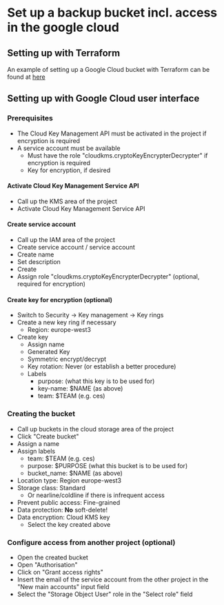 # Set up a backup bucket incl. access in the google cloud

## Setting up with Terraform

An example of setting up a Google Cloud bucket with Terraform can be found at
[here](https://github.com/cloudogu/k8s-ecosystem/blob/develop/terraform/examples/ces_google_gke/google_bucket/README.md)


## Setting up with Google Cloud user interface

### Prerequisites
- The Cloud Key Management API must be activated in the project if encryption is required
- A service account must be available
  - Must have the role "cloudkms.cryptoKeyEncrypterDecrypter" if encryption is required
  - Key for encryption, if desired

#### Activate Cloud Key Management Service API
- Call up the KMS area of the project
- Activate Cloud Key Management Service API

#### Create service account
- Call up the IAM area of the project
- Create service account / service account
- Create name
- Set description
- Create
- Assign role "cloudkms.cryptoKeyEncrypterDecrypter" (optional, required for encryption)

#### Create key for encryption (optional)
- Switch to Security -> Key management -> Key rings
- Create a new key ring if necessary
  - Region: europe-west3
- Create key
  - Assign name
  - Generated Key
  - Symmetric encrypt/decrypt
  - Key rotation: Never (or establish a better procedure)
  - Labels
    - purpose: (what this key is to be used for)
    - key-name: $NAME (as above)
    - team: $TEAM (e.g. ces)


### Creating the bucket
- Call up buckets in the cloud storage area of the project
- Click "Create bucket"
- Assign a name
- Assign labels
  - team: $TEAM (e.g. ces)
  - purpose: $PURPOSE (what this bucket is to be used for)
  - bucket_name: $NAME (as above)
- Location type: Region europe-west3
- Storage class: Standard
  - Or nearline/coldline if there is infrequent access
- Prevent public access: Fine-grained
- Data protection: **No** soft-delete!
- Data encryption: Cloud KMS key
  - Select the key created above

### Configure access from another project (optional)
- Open the created bucket
- Open "Authorisation"
- Click on "Grant access rights"
- Insert the email of the service account from the other project in the "New main accounts" input field
- Select the "Storage Object User" role in the "Select role" field